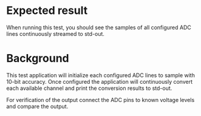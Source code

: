 Expected result
===============
When running this test, you should see the samples of all configured ADC lines
continuously streamed to std-out.

Background
==========
This test application will initialize each configured ADC lines to sample with
10-bit accuracy. Once configured the application will continuously convert each
available channel and print the conversion results to std-out.

For verification of the output connect the ADC pins to known voltage levels
and compare the output.
